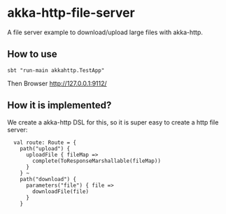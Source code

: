 # akka-http-file-server

A file server example to download/upload large files with akka-http.

## How to use
```sbt "run-main akkahttp.TestApp"```

Then Browser http://127.0.0.1:9112/

## How it is implemented?
We create a akka-http DSL for this, so it is super easy to create a http file server:

```
  val route: Route = {
    path("upload") {
      uploadFile { fileMap =>
        complete(ToResponseMarshallable(fileMap))
      }
    } ~
    path("download") {
      parameters("file") { file =>
        downloadFile(file)
      }
    } 
```

